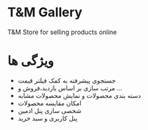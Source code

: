 # T&M Gallery
T&M Store for selling products online 

# ویژگی ها
- جستجوی پیشرفته به کمک فیلتر قیمت
- مرتب سازی بر اساس بازدید،فروش و ...
- دسته بندی محصولات و نمایش محصولات مشابه
- امکان مقایسه محصولات
- شخصی سازی پنل ادمین
- پنل کاربری و سبد خرید
